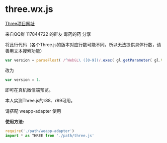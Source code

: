 # three.wx.js
[Three项目网址](https://github.com/mrdoob/three.js/releases)

来自QQ群 117844722 的群友 毒药的药 分享

将此行代码（各个Three.js的版本对应行数可能不同，所以无法提供具体行数，请善用文本搜索功能）
```javascript
var version = parseFloat( /^WebGL\ ([0-9])/.exec( gl.getParameter( gl.VERSION ) )[ 1 ] );
```
改为
```javascript
var version = 1.
```
即可在真机微信端预览。

本人实测Three.js的r88、r89可用。


请搭配 weapp-adapter 使用

**使用方法:**
```javascript
require('./path/weapp-adapter')
import * as THREE from './path/three.js'
```
